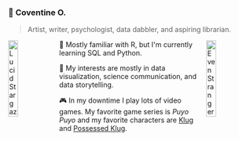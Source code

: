 ### :ocean: **Coventine O.**
> Artist, writer, psychologist, data dabbler, and aspiring librarian.

<img align="left" width="20%" src="https://puyonexus.com/mediawiki/images/8/82/Img430507_ss.png" alt="Lucid Stargazer Klug">
<img align="right" width="20%" src="https://puyonexus.com/mediawiki/images/9/91/Img138307_ss.png" alt="Even Stranger Klug">

:thought_balloon: Mostly familiar with R, but I'm currently learning SQL and Python.

:memo: My interests are mostly in data visualization, science communication, and data storytelling.

:video_game: In my downtime I play lots of video games. My favorite game series is *Puyo Puyo* and my favorite characters are [Klug](https://puyonexus.com/wiki/Klug) and [Possessed Klug](https://puyonexus.com/wiki/Possessed_Klug).
<!--<picture>
   <source media="(prefers-color-scheme: dark)" srcset="https://puyonexus.com/mediawiki/images/9/91/Img138307_ss.png" width=20%>
   <source media="(prefers-color-scheme: light)" srcset="https://puyonexus.com/mediawiki/images/c/c3/Img430517_l.png" width=20%>
   <img alt="Artwork of Lucid Stargazer Klug from Puyo Puyo Quest" src="[YOUR-DEFAULT-IMAGE](https://puyonexus.com/mediawiki/images/c/c3/Img430517_l.png">
</picture>
-->
